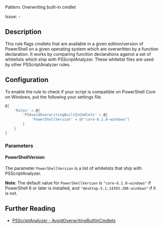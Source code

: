 Pattern: Overwriting built-in cmdlet

Issue: -

## Description

This rule flags cmdlets that are available in a given edition/version of PowerShell on a given operating system which are overwritten by a function declaration. It works by comparing function declarations against a set of whitelists which ship with PSScriptAnalyzer. These whitelist files are used by other PSScriptAnalyzer rules.

## Configuration

To enable the rule to check if your script is compatible on PowerShell Core on Windows, put the following your settings file.


```PowerShell
@{
    'Rules' = @{
        'PSAvoidOverwritingBuiltInCmdlets' = @{
            'PowerShellVersion' = @("core-6.1.0-windows")
        }
    }
}
```

### Parameters

#### PowerShellVersion

The parameter `PowerShellVersion` is a list of whitelists that ship with PSScriptAnalyzer.

**Note**: The default value for `PowerShellVersion` is `"core-6.1.0-windows"` if PowerShell 6 or later is installed, and `"desktop-5.1.14393.206-windows"` if it is not.

## Further Reading

* [PSScriptAnalyzer - AvoidOverwritingBuiltInCmdlets](https://github.com/PowerShell/PSScriptAnalyzer/tree/master/docs/Rules/AvoidOverwritingBuiltInCmdlets.md)